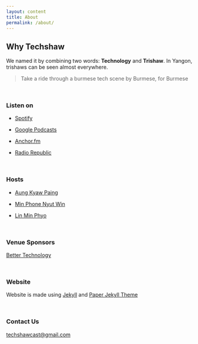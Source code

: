 ```yaml
---
layout: content
title: About
permalink: /about/
---
```


## Why Techshaw

We named it by combining two words: **Technology** and **Trishaw**. In Yangon, trishaws can be seen almost everywhere.
> Take a ride through a burmese tech scene by Burmese, for Burmese

<br/>

### Listen on

- [Spotify](https://open.spotify.com/show/0BNTOYC1ZftksTQjzUdrfT)

- [Google Podcasts](https://podcasts.google.com/?feed=aHR0cHM6Ly9hbmNob3IuZm0vcy9kNjk4ZmNjL3BvZGNhc3QvcnNz)

- [Anchor.fm](https://anchor.fm/techshaw)

- [Radio Republic](https://radiopublic.com/techshaw-G275md)

<br/>


### Hosts

- [Aung Kyaw Paing](https://twitter.com/vincentpaing)

- [Min Phone Nyut Win](https://twitter.com/MinPhone22)

- [Lin Min Phyo](https://twitter.com/Linminphyoe1)

<br/>

### Venue Sponsors
[Better Technology](https://www.better.hr)

<br/>

### Website
Website is made using [Jekyll](https://jekyll.rb) and [Paper Jekyll Theme](https://github.com/mkchoi212/paper-jekyll-theme.git)

<br/>

### Contact Us
[techshawcast@gmail.com](mailto:techshawcast@gmail.com)
